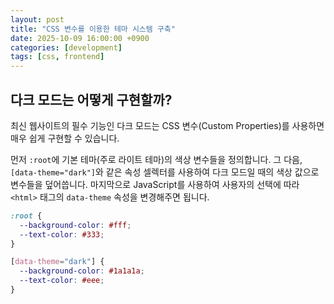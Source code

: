 ```yaml
---
layout: post
title: "CSS 변수를 이용한 테마 시스템 구축"
date: 2025-10-09 16:00:00 +0900
categories: [development]
tags: [css, frontend]
---
```


## 다크 모드는 어떻게 구현할까?

최신 웹사이트의 필수 기능인 다크 모드는 CSS 변수(Custom Properties)를 사용하면 매우 쉽게 구현할 수 있습니다.

먼저 `:root`에 기본 테마(주로 라이트 테마)의 색상 변수들을 정의합니다. 그 다음, `[data-theme="dark"]`와 같은 속성 셀렉터를 사용하여 다크 모드일 때의 색상 값으로 변수들을 덮어씁니다. 마지막으로 JavaScript를 사용하여 사용자의 선택에 따라 `<html>` 태그의 `data-theme` 속성을 변경해주면 됩니다.

```css
:root {
  --background-color: #fff;
  --text-color: #333;
}

[data-theme="dark"] {
  --background-color: #1a1a1a;
  --text-color: #eee;
}
```
